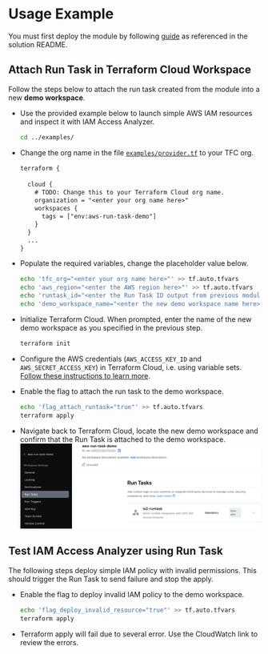 # Usage Example

You must first deploy the module by following [guide](../README.md#Usage) as referenced in the solution README.

## Attach Run Task in Terraform Cloud Workspace

Follow the steps below to attach the run task created from the module into a new **demo workspace**. 

* Use the provided example below to launch simple AWS IAM resources and inspect it with IAM Access Analyzer.

  ```bash
  cd ../examples/
  ```

* Change the org name in the file [`examples/provider.tf`](provider.tf#L5) to your TFC org.

  ```
  terraform {

    cloud {
      # TODO: Change this to your Terraform Cloud org name.
      organization = "<enter your org name here>"
      workspaces {
        tags = ["env:aws-run-task-demo"]
      }
    }
    ...
  }   
  ```

* Populate the required variables, change the placeholder value below.
  ```bash
  echo 'tfc_org="<enter your org name here>"' >> tf.auto.tfvars
  echo 'aws_region="<enter the AWS region here>"' >> tf.auto.tfvars
  echo 'runtask_id="<enter the Run Task ID output from previous module deployment>"' >> tf.auto.tfvars
  echo 'demo_workspace_name="<enter the new demo workspace name here>"' >> tf.auto.tfvars
  ```

* Initialize Terraform Cloud. When prompted, enter the name of the new demo workspace as you specified in the previous step.
  ```bash
  terraform init
  ```

* Configure the AWS credentials (`AWS_ACCESS_KEY_ID` and `AWS_SECRET_ACCESS_KEY`) in Terraform Cloud, i.e. using variable sets. [Follow these instructions to learn more](https://developer.hashicorp.com/terraform/tutorials/cloud-get-started/cloud-create-variable-set).

 * Enable the flag to attach the run task to the demo workspace.
   ```bash
   echo 'flag_attach_runtask="true"' >> tf.auto.tfvars
   terraform apply
   ```

* Navigate back to Terraform Cloud, locate the new demo workspace and confirm that the Run Task is attached to the demo workspace. ![TFC Run Task in Workspace](../diagram/TerraformCloud-RunTaskWorkspace.png?raw=true "Run Task attached to the demo workspace")


## Test IAM Access Analyzer using Run Task

The following steps deploy simple IAM policy with invalid permissions. This should trigger the Run Task to send failure and stop the apply.

* Enable the flag to deploy invalid IAM policy to the demo workspace.
  ```bash
  echo 'flag_deploy_invalid_resource="true"' >> tf.auto.tfvars
  terraform apply
  ```

* Terraform apply will fail due to several error. Use the CloudWatch link to review the errors.